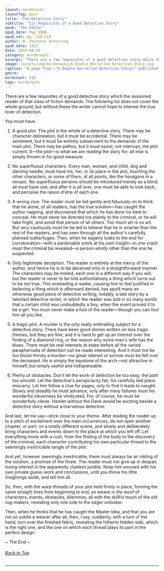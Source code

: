 ```yaml
---
layout: murderwiki
layoutTag: post
title: "The Detective Story"
subtitle: "Six Requisites of a Good Detective Story"
opub: "The Editor"
opub_date: May 1906
opub_vol: pp. 218-219
author: M. Thornton Armstrong
opub_date: 1913
date: 2016-08-29
category: murderwiki
excerpt: "There are a few requisites of a good detective story which the seasoned reader of that class of fiction demands. The following list does not cover the whole ground, but without these the writer cannot hope to interest the true lover of detection."
image: /assets/img/murderwiki/A_Double-Barrelled_Detective_Story.jpg
caption: "A page from \"A Double-Barrelled Detective Story\" published by Harper & Brothers in 1902."
genre:
wordcount: 916
tags: murderwiki
---
```


<!-- <section id="toc" class="toc">
  <header>
    <h6>Table of Contents</h6>
  </header>
<div id="drawer" markdown="1">
1. Auto generated table of contents
{:toc}
</div>
</section>  table-of-contents -->

There are a few requisites of a good detective story which the seasoned reader of that class of fiction demands. The following list does not cover the whole ground, but without these the writer cannot hope to interest the true lover of detection.

You must have:

1. A good plot. The plot is the whole of a detective story. There may be character delineation, but it must be accidental. There may be sentiment, but it must be entirely subservient to the demands of the main plot. There may be pathos, but it must assist, not interrupt, the plot current. It—the plot—is what we are reading the story for; all else is simply thrown in for good measure.

2. No superfluous characters. Every man, woman, and child, dog and darning needle, must have his, her, or its place in the plot, touching the other characters, or some of them, at all points, like the hexagons in a mosaic. No superfluous persons should be introduced merely as a blind; all must have use; and after it is all over, one must be able to look back, and perceive the raison d&#39;etre of each one.

3. A wrong clue. The reader must be led gently and fatuously on to think that he alone, of all readers, has the true solution—has caught the author napping, and discovered that which he has done his best to conceal. He must never be directed too plainly to the criminal, or he will take fright, and avoid that person of all others. Too much art is no art. But very cautiously must he be led to believe that he is smarter than the rest of the readers, and has seen through all the author&#39;s carefully planned subterfuges. Then, when he eagerly looks to the end for corroboration—with a pardonable smirk at his own insight—in one crash must the criminal be revealed—a person wholly other than the one he suspected.

4. Only legitimate deception. The reader is entirely at the mercy of the author, and hence he is to be deceived only in a straightforward manner. The characters may be misled, each one in a different way if you will; but the reader is never to be told authoritatively a thing which turns out to be not true. This misleading a reader, causing him to feel justified in believing a thing which is afterward denied, has spoilt many an otherwise good piece of detective writing; notably, a late story by a talented detective writer, in which the reader was told in so many words that a certain child was undoubtedly a boy, when the event proved it to be a girl. You must never make a fool of the reader—though you can fool him all you like.

5. A tragic plot. A murder is the only really enthralling subject for a detective story. There have been good stories written on less tragic themes, but they are few; and it is hard to get up an interest over the finding of a diamond ring, or the reason why some man&#39;s wife has the blues. There must be real interests at stake before all the varied paraphernalia of detection can be made interesting. And it must not be too blood-thirsty a murder—no great interest or sorrow must be felt over the deceased. He is simply the keystone of the arch—not attractive in himself, but simply useful and indispensable.

6. Plenty of obstacles. Don&#39;t let the work of detection be too easy, the path too smooth. Let the detective&#39;s perspicacity fail, his carefully laid plans miscarry. Let him follow a clue for pages, only to find it leads to naught. Slowly and steadily he must advance, only after many failures must his wonderful cleverness be vindicated. For, of course, he must be wonderfully clever. Hamlet without the Dane would be exciting beside a detective story without a marvelous detective.

And last, let me say—stick close to your theme. After leading the reader up to a pitch of excitement over the main occurrences, do not open another chapter, or part, on a totally different scene, and slowly and deliberately bring characters and events down to the place at which you left off. Let everything move with a rush, from the finding of the body to the discovery of the criminal, each character contributing his own particular thread to the seemingly inextricable tangle of the plot.

And yet, however seemingly inextricable, there must always be an inkling of the solution, a promise of the finale. The reader must not give up in despair, losing interest in the apparently clueless jumble. Keep him amused with his own private guess-work and conclusions, until you throw his little imaginings aside, and tell him all.

So, then, with the warp threads of your plot held firmly in place, forming the same straight lines from beginning to end, so weave in the woof of characters, events, obstacles, dilemmas, all with the skillful touch of the old rug-makers, revealing only one side to the eager onlooker.

Then, when he thinks that he has caught the Master Idea, and that you are not so subtle a weaver after all, then, I say, suddenly, with a turn of the hand, turn over the finished fabric, revealing the hitherto hidden side, which is the right one, and the one on which each thread plays its part in the perfect design.

<p id="theend">~ The End ~</p>

<h6 class="btt"><a href="#top">Back to Top</a></h6>
<hr>
